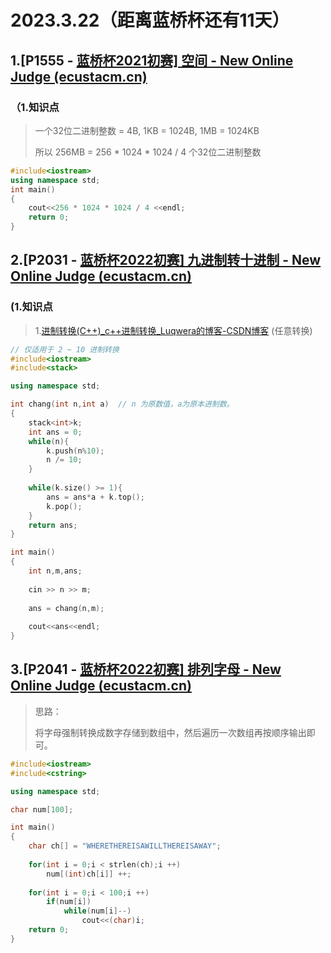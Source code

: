 # 2023.3.22（距离蓝桥杯还有11天）

## 1.[P1555 - [蓝桥杯2021初赛\] 空间 - New Online Judge (ecustacm.cn)](http://oj.ecustacm.cn/problem.php?id=1555)

 ### （1.知识点

> 一个32位二进制整数 = 4B, 1KB = 1024B, 1MB = 1024KB
>
> 所以 256MB = 256 * 1024 * 1024 / 4  个32位二进制整数 

```C++
#include<iostream>
using namespace std;
int main()
{
	cout<<256 * 1024 * 1024 / 4 <<endl;
    return 0;
}
```





## 2.[P2031 - [蓝桥杯2022初赛\] 九进制转十进制 - New Online Judge (ecustacm.cn)](http://oj.ecustacm.cn/problem.php?id=2031)

### (1.知识点

> 1.[进制转换(C++)_c++进制转换_Luqwera的博客-CSDN博客](https://blog.csdn.net/qq_39876147/article/details/113834134?ops_request_misc=%7B%22request%5Fid%22%3A%22167942098516800192285316%22%2C%22scm%22%3A%2220140713.130102334..%22%7D&request_id=167942098516800192285316&biz_id=0&utm_medium=distribute.pc_search_result.none-task-blog-2~all~top_positive~default-1-113834134-null-null.142^v75^insert_down2,201^v4^add_ask,239^v2^insert_chatgpt&utm_term=进制转换c%2B%2B&spm=1018.2226.3001.4187)  (任意转换)

```C++
// 仅适用于 2 ~ 10 进制转换
#include<iostream>
#include<stack>

using namespace std;

int chang(int n,int a)  // n 为原数值，a为原本进制数。   
{
	stack<int>k;
	int ans = 0;
	while(n){
		k.push(n%10);
		n /= 10;
	}
	
	while(k.size() >= 1){
		ans = ans*a + k.top();
		k.pop();
	}
	return ans;
}

int main()
{
	int n,m,ans;
	
	cin >> n >> m;
	
	ans = chang(n,m);
	
	cout<<ans<<endl;
}
```



## 3.[P2041 - [蓝桥杯2022初赛\] 排列字母 - New Online Judge (ecustacm.cn)](http://oj.ecustacm.cn/problem.php?id=2041)

> 思路：
>
> 将字母强制转换成数字存储到数组中，然后遍历一次数组再按顺序输出即可。

```C++
#include<iostream>
#include<cstring>

using namespace std;

char num[100];

int main()
{
	char ch[] = "WHERETHEREISAWILLTHEREISAWAY";
	
	for(int i = 0;i < strlen(ch);i ++)
		num[(int)ch[i]] ++;
	
	for(int i = 0;i < 100;i ++)
		if(num[i])
			while(num[i]--)
				cout<<(char)i;
	return 0;	
}
```

